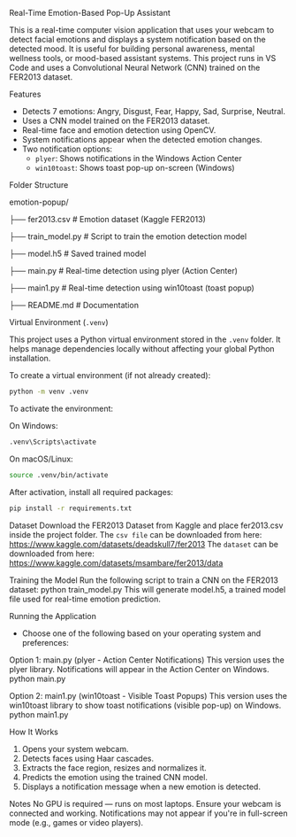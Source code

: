 Real-Time Emotion-Based Pop-Up Assistant

This is a real-time computer vision application that uses your webcam to detect facial emotions and displays a system notification based on the detected mood. It is useful for building personal awareness, mental wellness tools, or mood-based assistant systems. This project runs in VS Code and uses a Convolutional Neural Network (CNN) trained on the FER2013 dataset.


Features

- Detects 7 emotions: Angry, Disgust, Fear, Happy, Sad, Surprise, Neutral.
- Uses a CNN model trained on the FER2013 dataset.
- Real-time face and emotion detection using OpenCV.
- System notifications appear when the detected emotion changes.
- Two notification options:
  - `plyer`: Shows notifications in the Windows Action Center
  - `win10toast`: Shows toast pop-up on-screen (Windows)

Folder Structure

emotion-popup/

├── fer2013.csv # Emotion dataset (Kaggle FER2013)

├── train_model.py # Script to train the emotion detection model

├── model.h5 # Saved trained model

├── main.py # Real-time detection using plyer (Action Center)

├── main1.py # Real-time detection using win10toast (toast popup)

├── README.md # Documentation


Virtual Environment (`.venv`)

This project uses a Python virtual environment stored in the `.venv` folder. It helps manage dependencies locally without affecting your global Python installation.

To create a virtual environment (if not already created):

```bash
python -m venv .venv
```

To activate the environment:

On Windows:
```bash
.venv\Scripts\activate
```
On macOS/Linux:
```bash
source .venv/bin/activate
```
After activation, install all required packages:

```bash
pip install -r requirements.txt
```


Dataset
Download the FER2013 Dataset from Kaggle and place fer2013.csv inside the project folder. 
The `csv file` can be downloaded from here: https://www.kaggle.com/datasets/deadskull7/fer2013
The `dataset` can be downloaded from here: https://www.kaggle.com/datasets/msambare/fer2013/data

Training the Model
Run the following script to train a CNN on the FER2013 dataset: python train_model.py
This will generate model.h5, a trained model file used for real-time emotion prediction.


Running the Application
- Choose one of the following based on your operating system and preferences:

Option 1: main.py (plyer - Action Center Notifications)
This version uses the plyer library. Notifications will appear in the Action Center on Windows.
python main.py

Option 2: main1.py (win10toast - Visible Toast Popups)
This version uses the win10toast library to show toast notifications (visible pop-up) on Windows.
python main1.py


How It Works
1. Opens your system webcam.
2. Detects faces using Haar cascades.
3. Extracts the face region, resizes and normalizes it.
4. Predicts the emotion using the trained CNN model.
5. Displays a notification message when a new emotion is detected.

Notes
No GPU is required — runs on most laptops.
Ensure your webcam is connected and working.
Notifications may not appear if you're in full-screen mode (e.g., games or video players).
